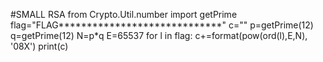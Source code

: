 #SMALL RSA
from Crypto.Util.number import getPrime 
flag="FLAG*****************************" 
c="" p=getPrime(12) 
q=getPrime(12) 
N=p*q E=65537 
for l in flag: 
  c+=format(pow(ord(l),E,N), '08X') print(c)
